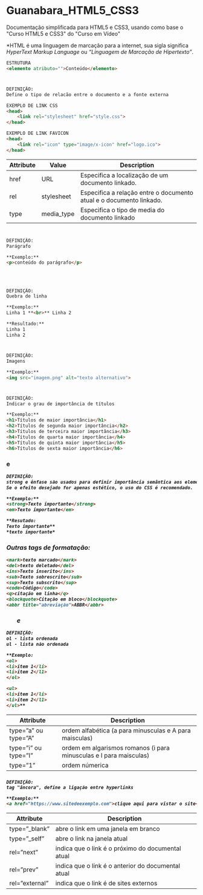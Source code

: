 # Guanabara_HTML5_CSS3
 Documentação simplificada para HTML5 e CSS3, usando como base o "Curso HTML5 e CSS3" do "Curso em Vídeo"

*HTML é uma linguagem de marcação para a internet, sua sigla significa *HyperText Markup Language* ou *“Linguagem de Marcação de Hipertexto”*.

```html
ESTRUTURA
<elemento atributo="">Conteúdo</elemento> 
```

# <head>

### <link>

```html
DEFINIÇÃO:
Define o tipo de relacão entre o documento e a fonte externa

EXEMPLO DE LINK CSS
<head>
	<link rel="stylesheet" href="style.css">
</head>

EXEMPLO DE LINK FAVICON
<head>
	<link rel="icon" type="image/x-icon" href="logo.ico">
</head>
```

| Attribute | Value | Description |
| --- | --- | --- |
| href | URL | Especifica a localização de um documento linkado. |
| rel | stylesheet | Especifica a relação entre o documento atual e o documento linkado. |
| type | media_type | Especifica o tipo de media do documento linkado |

# </head>

# <body>

### <p>

```html
DEFINIÇÃO:
Parágrafo

**Exemplo:**
<p>conteúdo do parágrafo</p>
```

### <br>

```html
DEFINIÇÃO:
Quebra de linha

**Exemplo:**
Linha 1 **<br>** Linha 2

**Resultado:**
Linha 1
Linha 2
```

### <img>

```html
DEFINIÇÃO:
Imagens

**Exemplo:**
<img src="imagem.png" alt="texto alternativo">
```

### <h1>

```html
DEFINIÇÃO:
Indicar o grau de importância de títulos

**Exemplo:**
<h1>Títulos de maior importância</h1>
<h2>Títulos de segunda maior importância</h2>
<h3>Títulos de terceira maior importância</h3>
<h4>Títulos de quarta maior importância</h4>
<h5>Títulos de quinta maior importância</h5>
<h6>Títulos de sexta maior importância</h6>

```

### <strong> e <em>

```html
DEFINIÇÃO:
strong e ênfase são usados para definir importância semântica aos elementos.
Se o efeito desejado for apenas estético, o uso do CSS é recomendado.

**Exemplo:**
<strong>Texto importante</strong>
<em>Texto importante</em>

**Resutado:
Texto importante**
*texto importante*
```

### Outras tags de formatação:

```html
<mark>texto marcado</mark>
<del>texto deletado</del>
<ins>Texto inserito</ins>
<sub>Texto sobrescrito</sub>
<sup>Texto subscrito</sup>
<code>Código</code>
<q>citação em linha</q>
<blockquote>Citação em bloco</blockquote>
<abbr title="abreviação">ABBR</abbr>
```

### <ol> e <ul>

```html
DEFINIÇÃO:
ol - lista ordenada
ul - lista não ordenada

**Exemplo:
<ol>
<li>item 1</li>
<li>item 2</l1>
</ol>

<ul>
<li>item 1</li>
<li>item 2</l1>
</ul>**
```

| Attribute | Description |
| --- | --- |
| type=”a” ou type=”A” | ordem alfabética (a para minusculas e A para maisculas) |
| type=”i” ou type=”I” | ordem em algarismos romanos (i para minusculas e I para maisculas) |
| type=”1” | ordem númerica |

### <a>

```html
DEFINIÇÃO:
tag "âncora", define a ligação entre hyperlinks

**Exemplo:**
<a href="https://www.sitedeexemplo.com">clique aqui para vistar o site</a>
```

| Attribute | Description |
| --- | --- |
| type=”_blank” | abre o link em uma janela em branco |
| type=”_self” | abre o link na janela atual |
| rel=”next” | indica que o link é o próximo do documental atual |
| rel=”prev” | indica que o link é o anterior do documental atual |
| rel=”external” | indica que o link é de sites externos |

# </body>
